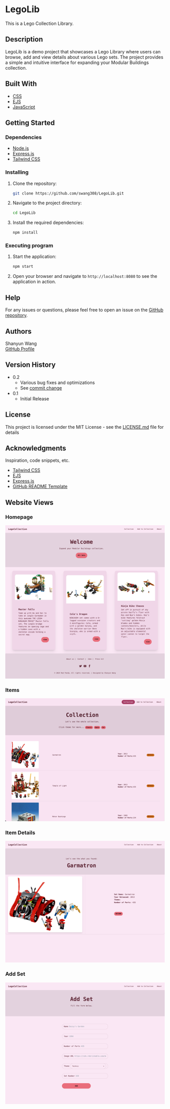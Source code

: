 # LegoLib
This is a Lego Collection Library.

## Description

LegoLib is a demo project that showcases a Lego Library where users can browse, add and view details about various Lego sets. The project provides a simple and intuitive interface for expanding your Modular Buildings collection.

## Built With
* [CSS](https://developer.mozilla.org/en-US/docs/Web/CSS)
* [EJS](https://ejs.co/)
* [JavaScript](https://developer.mozilla.org/en-US/docs/Web/JavaScript)

## Getting Started

### Dependencies
* [Node.js](https://nodejs.org/en)
* [Express.js](https://expressjs.com/)
* [Tailwind CSS](https://tailwindcss.com/)

### Installing
1. Clone the repository:
   ```bash
   git clone https://github.com/swang308/LegoLib.git
   ```
2. Navigate to the project directory:
   ```bash
   cd LegoLib
   ```
3. Install the required dependencies:
   ```bash
   npm install
   ```

### Executing program

1. Start the application:
   ```bash
   npm start
   ```
2. Open your browser and navigate to `http://localhost:8080` to see the application in action.

## Help

For any issues or questions, please feel free to open an issue on the [GitHub repository](https://github.com/swang308/LegoLib/issues).

## Authors

Shanyun Wang  
[GitHub Profile](https://github.com/swang308)

## Version History

* 0.2
    * Various bug fixes and optimizations
    * See [commit change](https://github.com/swang308/LegoLib/commits/main)
* 0.1
    * Initial Release

## License

This project is licensed under the MIT License - see the [LICENSE.md](LICENSE.md) file for details

## Acknowledgments

Inspiration, code snippets, etc.
* [Tailwind CSS](https://tailwindcss.com)
* [EJS](https://ejs.co/)
* [Express.js](https://expressjs.com)
* [GitHub README Template](https://gist.github.com/DomPizzie/7a5ff55ffa9081f2de27c315f5018afc)

## Website Views

### Homepage
![Homepage](./md/img/homepage.png)
### Items
![Items](./md/img/items.png)
### Item Details
![Item Details](./md/img/item_detail.png)
### Add Set
![Add Set](./md/img/add_set.png)
